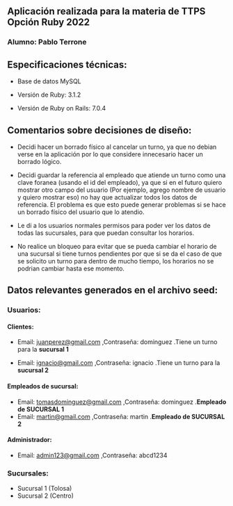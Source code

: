 ## Aplicación realizada para la materia de TTPS Opción Ruby 2022
### Alumno: Pablo Terrone

## Especificaciones técnicas:

* Base de datos MySQL

* Versión de Ruby: 3.1.2

* Versión de Ruby on Rails: 7.0.4

## Comentarios sobre decisiones de diseño:

* Decidi hacer un borrado físico al cancelar un turno, ya que no debian verse en la aplicación por lo que considere innecesario hacer un borrado lógico.

* Decidi guardar la referencia al empleado que atiende un turno como una clave foranea (usando el id del empleado), ya que si en el futuro quiero mostrar otro campo del usuario (Por ejemplo, agrego nombre de usuario y quiero mostrar eso) no hay que actualizar todos los datos de referencia. El problema es que esto puede generar problemas si se hace un borrado físico del usuario que lo atendio.

* Le di a los usuarios normales permisos para poder ver los datos de todas las sucursales, para que puedan consultar los horarios.

* No realice un bloqueo para evitar que se pueda cambiar el horario de una sucursal si tiene turnos pendientes por que si se da el caso de que se solicito un turno para dentro de mucho tiempo, los horarios no se podrian cambiar hasta ese momento.

## Datos relevantes generados en el archivo seed:

### Usuarios:

#### Clientes:
* Email: juanperez@gmail.com ,Contraseña: dominguez .Tiene un turno para la **sucursal 1** 

* Email: ignacio@gmail.com ,Contraseña: ignacio .Tiene un turno para la **sucursal 2**

#### Empleados de sucursal:
* Email: tomasdominguez@gmail.com ,Contraseña: dominguez .**Empleado de SUCURSAL 1**
* Email: martin@gmail.com ,Contraseña: martin .**Empleado de SUCURSAL 2**

#### Administrador:
* Email: admin123@gmail.com ,Contraseña: abcd1234

### Sucursales:

* Sucursal 1 (Tolosa)
* Sucursal 2 (Centro)
